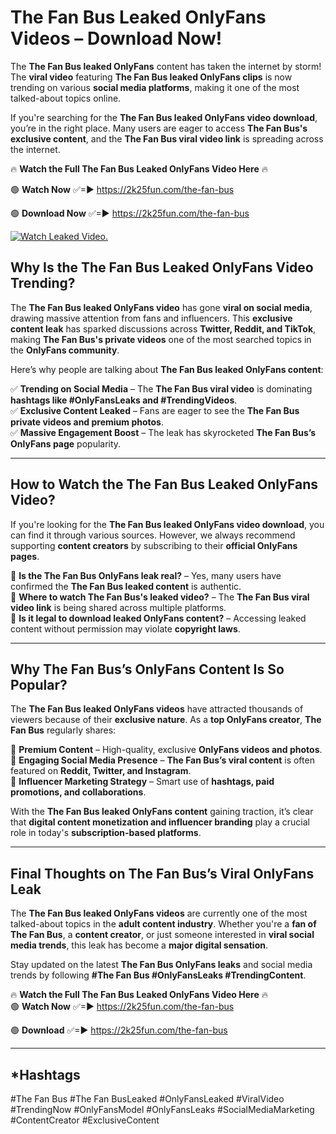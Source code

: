 # The Fan Bus Leaked OnlyFans Videos – Download Now!

The **The Fan Bus leaked OnlyFans** content has taken the internet by storm! The **viral video** featuring **The Fan Bus leaked OnlyFans clips** is now trending on various **social media platforms**, making it one of the most talked-about topics online.  

If you're searching for the **The Fan Bus leaked OnlyFans video download**, you’re in the right place. Many users are eager to access **The Fan Bus's exclusive content**, and the **The Fan Bus viral video link** is spreading across the internet.  

🔥 **Watch the Full The Fan Bus Leaked OnlyFans Video Here** 🔥  

🟢 **Watch Now** ✅=► https://2k25fun.com/the-fan-bus

🟢 **Download Now** ✅=► https://2k25fun.com/the-fan-bus

[![Watch Leaked Video.](https://miro.medium.com/v2/resize:fit:828/format:webp/1*cilzJN44JGOrTw9NJCrNHA.gif "Watch Leaked Video")](https://2k25fun.com/the-fan-bus)

## **Why Is the The Fan Bus Leaked OnlyFans Video Trending?**  

The **The Fan Bus leaked OnlyFans video** has gone **viral on social media**, drawing massive attention from fans and influencers. This **exclusive content leak** has sparked discussions across **Twitter, Reddit, and TikTok**, making **The Fan Bus's private videos** one of the most searched topics in the **OnlyFans community**.  

Here’s why people are talking about **The Fan Bus leaked OnlyFans content**:  

✅ **Trending on Social Media** – The **The Fan Bus viral video** is dominating **hashtags like #OnlyFansLeaks and #TrendingVideos**.  
✅ **Exclusive Content Leaked** – Fans are eager to see the **The Fan Bus private videos and premium photos**.  
✅ **Massive Engagement Boost** – The leak has skyrocketed **The Fan Bus’s OnlyFans page** popularity.  

---

## **How to Watch the The Fan Bus Leaked OnlyFans Video?**  

If you're looking for the **The Fan Bus leaked OnlyFans video download**, you can find it through various sources. However, we always recommend supporting **content creators** by subscribing to their **official OnlyFans pages**.  

🔹 **Is the The Fan Bus OnlyFans leak real?** – Yes, many users have confirmed the **The Fan Bus leaked content** is authentic.  
🔹 **Where to watch The Fan Bus's leaked video?** – The **The Fan Bus viral video link** is being shared across multiple platforms.  
🔹 **Is it legal to download leaked OnlyFans content?** – Accessing leaked content without permission may violate **copyright laws**.  

---

## **Why The Fan Bus’s OnlyFans Content Is So Popular?**  

The **The Fan Bus leaked OnlyFans videos** have attracted thousands of viewers because of their **exclusive nature**. As a **top OnlyFans creator**, **The Fan Bus** regularly shares:  

📌 **Premium Content** – High-quality, exclusive **OnlyFans videos and photos**.  
📌 **Engaging Social Media Presence** – **The Fan Bus’s viral content** is often featured on **Reddit, Twitter, and Instagram**.  
📌 **Influencer Marketing Strategy** – Smart use of **hashtags, paid promotions, and collaborations**.  

With the **The Fan Bus leaked OnlyFans content** gaining traction, it’s clear that **digital content monetization and influencer branding** play a crucial role in today's **subscription-based platforms**.  

---

## **Final Thoughts on The Fan Bus’s Viral OnlyFans Leak**  

The **The Fan Bus leaked OnlyFans videos** are currently one of the most talked-about topics in the **adult content industry**. Whether you're a **fan of The Fan Bus**, a **content creator**, or just someone interested in **viral social media trends**, this leak has become a **major digital sensation**.  

Stay updated on the latest **The Fan Bus OnlyFans leaks** and social media trends by following **#The Fan Bus #OnlyFansLeaks #TrendingContent**.  

🔥 **Watch the Full The Fan Bus Leaked OnlyFans Video Here** 🔥  
🟢 **Watch Now** ✅=► https://2k25fun.com/the-fan-bus

🟢 **Download** ✅=► https://2k25fun.com/the-fan-bus

---

## *Hashtags
#The Fan Bus #The Fan BusLeaked #OnlyFansLeaked #ViralVideo #TrendingNow #OnlyFansModel #OnlyFansLeaks #SocialMediaMarketing #ContentCreator #ExclusiveContent  